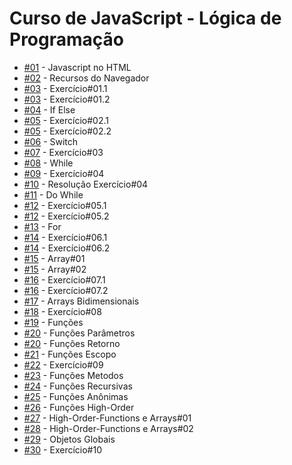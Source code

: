 <h1>Curso de JavaScript - Lógica de Programação</h1>

<ul>
  <li><a href="https://aleretamero.github.io/onebitcode/js1-logica-de-programacao/01-javascript-no-html/">#01</a> - Javascript no HTML</li>
  <li><a href="https://aleretamero.github.io/onebitcode/js1-logica-de-programacao/02-recursos-do-navegador/">#02</a> - Recursos do Navegador</li>
  <li><a href="https://aleretamero.github.io/onebitcode/js1-logica-de-programacao/03-exercicio-01/ex001/">#03</a> - Exercício#01.1</li>
  <li><a href="https://aleretamero.github.io/onebitcode/js1-logica-de-programacao/03-exercicio-01/ex002/">#03</a> - Exercício#01.2</li>
  <li><a href="https://aleretamero.github.io/onebitcode/js1-logica-de-programacao/04-if-else/">#04</a> - If Else</li>
  <li><a href="https://aleretamero.github.io/onebitcode/js1-logica-de-programacao/05-exercicio-02/ex001/">#05</a> - Exercício#02.1</li>
  <li><a href="https://aleretamero.github.io/onebitcode/js1-logica-de-programacao/05-exercicio-02/ex002/">#05</a> - Exercício#02.2</li>
  <li><a href="https://aleretamero.github.io/onebitcode/js1-logica-de-programacao/06-switch/">#06</a> - Switch</li>
  <li><a href="https://aleretamero.github.io/onebitcode/js1-logica-de-programacao/07-exercicio/">#07</a> - Exercício#03</li>
  <li><a href="https://aleretamero.github.io/onebitcode/js1-logica-de-programacao/08-while/">#08</a> - While</li>
  <li><a href="https://aleretamero.github.io/onebitcode/js1-logica-de-programacao/09-exercicio-04/">#09</a> - Exercício#04</li>
  <li><a href="https://aleretamero.github.io/onebitcode/js1-logica-de-programacao/10-resolucao-exercicio-04/">#10</a> - Resolução Exercício#04</li>
  <li><a href="https://aleretamero.github.io/onebitcode/js1-logica-de-programacao/11-do-while/">#11</a> - Do While</li>
  <li><a href="https://aleretamero.github.io/onebitcode/js1-logica-de-programacao/12-exercicio-05/ex001/">#12</a> - Exercício#05.1</li>
  <li><a href="https://aleretamero.github.io/onebitcode/js1-logica-de-programacao/12-exercicio-05/ex002/">#12</a> - Exercício#05.2</li>
  <li><a href="https://aleretamero.github.io/onebitcode/js1-logica-de-programacao/13-for/">#13</a> - For</li>
  <li><a href="https://aleretamero.github.io/onebitcode/js1-logica-de-programacao/14-exercicio-06/ex001/">#14</a> - Exercício#06.1</li>
  <li><a href="https://aleretamero.github.io/onebitcode/js1-logica-de-programacao/14-exercicio-06/ex002/">#14</a> - Exercício#06.2</li>
  <li><a href="https://aleretamero.github.io/onebitcode/js1-logica-de-programacao/15-array-01/">#15</a> - Array#01</li>
  <li><a href="https://aleretamero.github.io/onebitcode/js1-logica-de-programacao/15-array-02/">#15</a> - Array#02</li>
  <li><a href="https://aleretamero.github.io/onebitcode/js1-logica-de-programacao/16-exercicio-07/ex001/">#16</a> - Exercício#07.1</li>
  <li><a href="https://aleretamero.github.io/onebitcode/js1-logica-de-programacao/16-exercicio-07/ex002/">#16</a> - Exercício#07.2</li>
  <li><a href="https://aleretamero.github.io/onebitcode/js1-logica-de-programacao/17-arrays-bidimensionais/">#17</a> - Arrays Bidimensionais</li>
  <li><a href="https://aleretamero.github.io/onebitcode/js1-logica-de-programacao/18-exercicio-08/">#18</a> - Exercício#08</li>
  <li><a href="https://aleretamero.github.io/onebitcode/js1-logica-de-programacao/19-funcoes/">#19</a> - Funções</li>
  <li><a href="https://aleretamero.github.io/onebitcode/js1-logica-de-programacao/20-funcoes-parametros/">#20</a> - Funções Parâmetros</li>
  <li><a href="https://aleretamero.github.io/onebitcode/js1-logica-de-programacao/20-funcoes-retorno/">#20</a> - Funções Retorno</li>
  <li><a href="https://aleretamero.github.io/onebitcode/js1-logica-de-programacao/21-funcoes-escopo/">#21</a> - Funções Escopo</li>
  <li><a href="https://aleretamero.github.io/onebitcode/js1-logica-de-programacao/22-exercicio-09/">#22</a> - Exercício#09</li>
  <li><a href="https://aleretamero.github.io/onebitcode/js1-logica-de-programacao/23-funcoes-metodos/">#23</a> - Funções Metodos</li>
  <li><a href="https://aleretamero.github.io/onebitcode/js1-logica-de-programacao/24-funcoes-recursivas/">#24</a> - Funções Recursivas</li>
  <li><a href="https://aleretamero.github.io/onebitcode/js1-logica-de-programacao/25-funcoes-anonimas/">#25</a> - Funções Anônimas</li>
  <li><a href="https://aleretamero.github.io/onebitcode/js1-logica-de-programacao/26-funcoes-high-order/">#26</a> - Funções High-Order</li>
  <li><a href="https://aleretamero.github.io/onebitcode/js1-logica-de-programacao/27-high-order-functions-e-arrays-01/">#27</a> - High-Order-Functions e Arrays#01</li>
  <li><a href="https://aleretamero.github.io/onebitcode/js1-logica-de-programacao/28-high-order-functions-e-arrays-02/">#28</a> - High-Order-Functions e Arrays#02</li>
  <li><a href="https://aleretamero.github.io/onebitcode/js1-logica-de-programacao/29-objetos-globais/">#29</a> - Objetos Globais</li>
  <li><a href="https://aleretamero.github.io/onebitcode/js1-logica-de-programacao/30-exercicio-10/">#30</a> - Exercício#10</li>
</ul>
